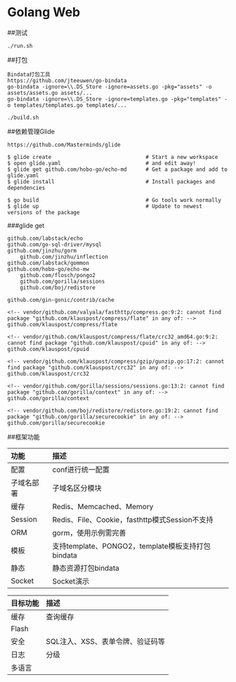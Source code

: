 # Golang Web

##测试
```
./run.sh
```

##打包
```
Bindata打包工具
https://github.com/jteeuwen/go-bindata
go-bindata -ignore=\\.DS_Store -ignore=assets.go -pkg="assets" -o assets/assets.go assets/...
go-bindata -ignore=\\.DS_Store -ignore=templates.go -pkg="templates" -o templates/templates.go templates/...
```
```
./build.sh
```

##依赖管理Glide

```
https://github.com/Masterminds/glide

$ glide create                            	# Start a new workspace
$ open glide.yaml                         	# and edit away!
$ glide get github.com/hobo-go/echo-md 		# Get a package and add to glide.yaml
$ glide install                           	# Install packages and dependencies

$ go build                                	# Go tools work normally
$ glide up                                	# Update to newest versions of the package
```
###glide get
```
github.com/labstack/echo
github.com/go-sql-driver/mysql
github.com/jinzhu/gorm
	github.com/jinzhu/inflection
github.com/labstack/gommon
github.com/hobo-go/echo-mw
	github.com/flosch/pongo2
	github.com/gorilla/sessions
	github.com/boj/redistore

github.com/gin-gonic/contrib/cache

<!-- vendor/github.com/valyala/fasthttp/compress.go:9:2: cannot find package "github.com/klauspost/compress/flate" in any of: -->
github.com/klauspost/compress/flate

<!-- vendor/github.com/klauspost/compress/flate/crc32_amd64.go:9:2: cannot find package "github.com/klauspost/cpuid" in any of: -->
github.com/klauspost/cpuid

<!-- vendor/github.com/klauspost/compress/gzip/gunzip.go:17:2: cannot find package "github.com/klauspost/crc32" in any of: -->
github.com/klauspost/crc32

<!-- vendor/github.com/gorilla/sessions/sessions.go:13:2: cannot find package "github.com/gorilla/context" in any of: -->
github.com/gorilla/context

<!-- vendor/github.com/boj/redistore/redistore.go:19:2: cannot find package "github.com/gorilla/securecookie" in any of: -->
github.com/gorilla/securecookie
```

##框架功能

功能 | 描述
:--- | :---
配置 | conf进行统一配置
子域名部署 | 子域名区分模块
缓存 | Redis、Memcached、Memory
Session | Redis、File、Cookie，fasthttp模式Session不支持
ORM | gorm，使用示例需完善
模板 | 支持template、PONGO2，template模板支持打包bindata
静态 | 静态资源打包bindata
Socket | Socket演示

目标功能 | 描述
:--- | :---
缓存 | 查询缓存
Flash |
安全 | SQL注入、XSS、表单令牌、验证码等
日志 | 分级
多语言 | 